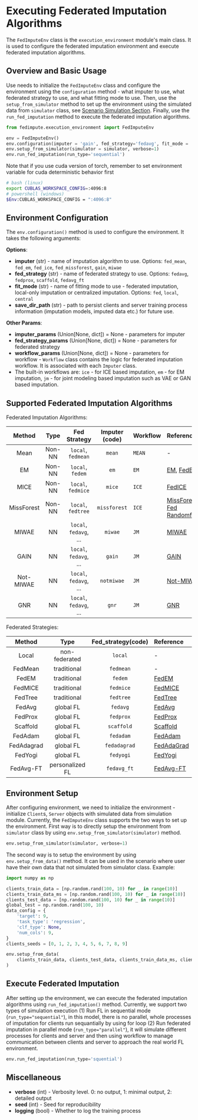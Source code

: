 
# Executing Federated Imputation Algorithms

The `FedImputeEnv` class is the `execution_environment` module's main class. 
It is used to configure the federated imputation environment and execute federated imputation algorithms.

## Overview and Basic Usage

Use needs to initialize the `FedImputeEnv` class and configure the environment using the `configuration` 
method - what imputer to use, what federated strategy to use, and what fitting mode to use. 
Then, use the `setup_from_simulator` method to set up the environment using the simulated data from `simulator` class, 
see [Scenario Simulation Section](../user-guide/scenario_simulation.md). 
Finally, use the `run_fed_imputation` method to execute the federated imputation algorithms.

```python
from fedimpute.execution_environment import FedImputeEnv

env = FedImputeEnv()
env.configuration(imputer = 'gain', fed_strategy='fedavg', fit_mode = 'fed')
env.setup_from_simulator(simulator = simulator, verbose=1)
env.run_fed_imputation(run_type='sequential')
```

Note that if you use cuda version of torch, remember to set environment variable for cuda deterministic behavior first
```bash
# bash (linux)
export CUBLAS_WORKSPACE_CONFIG=:4096:8
# powershell (windows)
$Env:CUBLAS_WORKSPACE_CONFIG = ":4096:8"
```

## Environment Configuration

The `env.configuration()` method is used to configure the environment. It takes the following arguments:

**Options**:

- **imputer** (str) - name of imputation algorithm to use. Options: `fed_mean`, `fed_em`, `fed_ice`, `fed_missforest`, `gain`, `miwae`
- **fed_strategy** (str) - name of federated strategy to use. Options: `fedavg`, `fedprox`, `scaffold`, `fedavg_ft`
- **fit_mode** (str) - name of fitting mode to use - federated imputation, local-only imputation or centralized imputation. Options: `fed`, `local`, `central`
- **save_dir_path** (str) - path to persist clients and server training process information (imputation models, imputed data etc.) for future use.

**Other Params**:

- **imputer_params** (Union[None, dict]) = None - parameters for imputer 
- **fed_strategy_params** (Union[None, dict]) = None - parameters for federated strategy
- **workflow_params** (Union[None, dict]) = None - parameters for workflow - 
`Workflow` class contains the logic for federated imputation workflow. It is associated with each `Imputer` class. 
- The built-in workflows are: `ice` - for ICE based imputation, `em` - for EM imputation, `jm` - for joint modeling based imputation such as VAE or GAN based imputation.



## Supported Federated Imputation Algorithms

Federated Imputation Algorithms:

|     Method     |     Type      |       Fed Strategy       |  Imputer (code)  | Workflow  | Reference                                                                                                                                                                                   |
|:--------------:|:-------------:|:------------------------:|:----------------:|:----------|:--------------------------------------------------------------------------------------------------------------------------------------------------------------------------------------------|
|    Mean    |    Non-NN     |          `local`, `fedmean`             |    `mean`    | `MEAN`  | -                                                                                                                                                                                           |
|     EM     |    Non-NN     |         `local`, `fedem`             |     `em`     | `EM`      | [EM](https://github.com/vanderschaarlab/hyperimpute/blob/main/src/hyperimpute/plugins/imputers/plugin_EM.py), [FedEM](https://arxiv.org/abs/2108.10252)                                     |
|    MICE     |    Non-NN     |            `local`, `fedmice`             |    `mice`     | `ICE`     | [FedICE](https://pubmed.ncbi.nlm.nih.gov/33122624/)                                                                                                                                         |
| MissForest |    Non-NN     |            `local`, `fedtree`                    | `missforest` | `ICE`     | [MissForest](https://github.com/vanderschaarlab/hyperimpute/blob/main/src/hyperimpute/plugins/imputers/plugin_missforest.py), [Fed Randomforest](https://pubmed.ncbi.nlm.nih.gov/35139148/) |
|     MIWAE      |      NN       |    `local`, `fedavg`, ...    |     `miwae`      | `JM`      | [MIWAE](https://github.com/vanderschaarlab/hyperimpute/blob/main/src/hyperimpute/plugins/imputers/plugin_miwae.py)                                                                          |
|      GAIN      |      NN       | `local`, `fedavg`, ... |      `gain`      | `JM`      | [GAIN](https://github.com/vanderschaarlab/hyperimpute/blob/main/src/hyperimpute/plugins/imputers/plugin_gain.py)                                                                            |
|     Not-MIWAE      |      NN       |     `local`, `fedavg`, ...     |     `notmiwae`      | `JM` | [Not-MIWAE](https://arxiv.org/abs/2006.12871)
|     GNR      |      NN       |     `local`, `fedavg`, ...    |     `gnr`      | `JM` | [GNR](https://dl.acm.org/doi/abs/10.1145/3583780.3614835?casa_token=o8dv16sHJcMAAAAA:aAIvug_7cp9oUJSB7ZfTvzUksPyuP6Jbcl3TlHsvXXGEwIe4AbQuHCTlxXZtjDKlymfO30n2o-E9iw)

Federated Strategies:

|   Method   |      Type       | Fed_strategy(code) | Reference      |
|:----------:|:---------------:|:------------------:|:---------------|
|   Local   |    non-federated    |      `local`      | -     |
|   FedMean   |    traditional    |      `fedmean`      | -     |
|   FedEM   |    traditional    |      `fedem`      | [FedEM]()     |
|   FedMICE   |    traditional    |      `fedmice`      | [FedMICE]()     |
|   FedTree   |    traditional    |      `fedtree`      | [FedTree]()     |
|   FedAvg   |    global FL    |      `fedavg`      | [FedAvg](https://arxiv.org/pdf/1602.05629)     |
|  FedProx   |    global FL    |     `fedprox`      | [FedProx](https://arxiv.org/pdf/1812.06127)    |
|  Scaffold  |    global FL    |     `scaffold`     | [Scaffold](https://arxiv.org/pdf/1910.06378)   |
|  FedAdam   |    global FL    |     `fedadam`      | [FedAdam](https://arxiv.org/pdf/2003.00295)    |
| FedAdagrad |    global FL    |    `fedadagrad`    | [FedAdaGrad](https://arxiv.org/pdf/2003.00295) |
|  FedYogi   |    global FL    |     `fedyogi`      | [FedYogi](https://arxiv.org/pdf/2003.00295)    |
| FedAvg-FT  | personalized FL |    `fedavg_ft`     | [FedAvg-FT]()  |


## Environment Setup

After configuring environment, we need to initialize the environment -  initialize `Client`s, `Server` objects with simulated data from simulation module.
Currently, the `FedImputeEnv` class supports the two ways to set up the environment. First way is to directly setup the environment from `simulator` 
class by using `env.setup_from_simulator(simulator)` method. 
```python
env.setup_from_simulator(simulator, verbose=1)
```

The second way is to setup the environment by using `env.setup_from_data()` method. It can be used
in the scenario where user have their own data that not simulated from simulator class. Example:

```python
import numpy as np

clients_train_data = [np.random.rand(100, 10) for _ in range(10)]
clients_train_data_ms = [np.random.rand(100, 10) for _ in range(10)]
clients_test_data = [np.random.rand(100, 10) for _ in range(10)]
global_test = np.random.rand(100, 10)
data_config = {
    'target': 9,
    'task_type': 'regression',
    'clf_type': None,
    'num_cols': 9,
}
clients_seeds = [0, 1, 2, 3, 4, 5, 6, 7, 8, 9]

env.setup_from_data(
    clients_train_data, clients_test_data, clients_train_data_ms, clients_seeds, global_test, data_config, verbose=1
)
```

## Execute Federated Imputation

After setting up the environment, we can execute the federated imputation algorithms using `run_fed_imputation()` method. Currently, we support two types of simulation execution (1) Run FL in sequential mode (`run_type="sequential"`), in this model, there is no parallel, whole processes of imputation for clients  run sequantially by using for loop (2) Run federated imputation in parallel mode (`run_type="parallel"`), it will simulate different processes for clients and server and then using workflow to manage communication between clients and server to approach the real world FL environment.

```python
env.run_fed_imputation(run_type='squential')
```

## Miscellaneous

- **verbose** (int) - Verbosity level. 0: no output, 1: minimal output, 2: detailed output
- **seed** (int) - Seed for reproducibility
- **logging** (bool) - Whether to log the training process